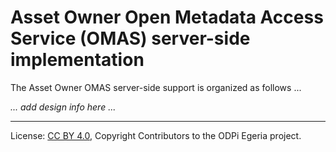 <!-- SPDX-License-Identifier: CC-BY-4.0 -->
<!-- Copyright Contributors to the ODPi Egeria project. -->

# Asset Owner Open Metadata Access Service (OMAS) server-side implementation

The Asset Owner OMAS server-side support is organized as follows ...

_... add design info here ..._

----
License: [CC BY 4.0](https://creativecommons.org/licenses/by/4.0/),
Copyright Contributors to the ODPi Egeria project.
